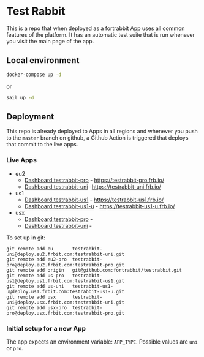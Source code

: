 # Test Rabbit

This is a repo that when deployed as a fortrabbit App uses all common features of the platform. It has an automatic test suite that is run whenever you visit the main page of the app.

## Local environment

```bash
docker-compose up -d
```

or

```bash
sail up -d
```

## Deployment

This repo is already deployed to Apps in all regions and whenever you push to the `master` branch on github, a Github Action is triggered that deploys that commit to the live apps.

### Live Apps
- eu2
    - [Dashboard testrabbit-pro](https://dashboard.fortrabbit.com/apps/testrabbit-pro) - https://testrabbit-pro.frb.io/
    - [Dashboard testrabbit-uni](https://dashboard.fortrabbit.com/apps/testrabbit-uni) -https://testrabbit-uni.frb.io/
- us1
    - [Dashboard testrabbit-us1](https://dashboard.fortrabbit.com/apps/testrabbit-us1) - https://testrabbit-us1.frb.io/
    - [Dashboard testrabbit-us1-u](https://dashboard.fortrabbit.com/apps/testrabbit-us1-u) - https://testrabbit-us1-u.frb.io/
- usx
    - [Dashboard testrabbit-pro](https://dashboard-dev.frbit.com/apps/testrabbit-pro) - 
    - [Dashboard testrabbit-uni](https://dashboard-dev.frbit.com/apps/testrabbit-uni) - 

To set up in git:

    git remote add eu       testrabbit-uni@deploy.eu2.frbit.com:testrabbit-uni.git
    git remote add eu2-pro  testrabbit-pro@deploy.eu2.frbit.com:testrabbit-pro.git
    git remote add origin   git@github.com:fortrabbit/testrabbit.git
    git remote add us-pro   testrabbit-us1@deploy.us1.frbit.com:testrabbit-us1.git
    git remote add us-uni   testrabbit-us1-u@deploy.us1.frbit.com:testrabbit-us1-u.git
    git remote add usx      testrabbit-uni@deploy.usx.frbit.com:testrabbit-uni.git
    git remote add usx-pro  testrabbit-pro@deploy.usx.frbit.com:testrabbit-pro.git


### Initial setup for a new App

The app expects an environment variable: `APP_TYPE`. Possible values are `uni` or `pro`.



